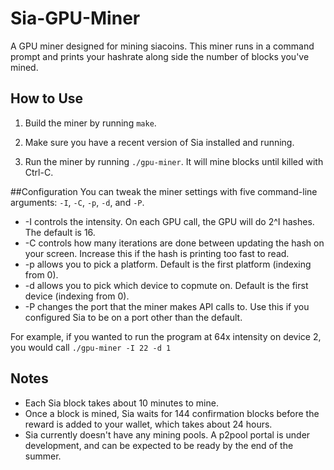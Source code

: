 # Sia-GPU-Miner
A GPU miner designed for mining siacoins. This miner runs in a command prompt and prints your hashrate along side the number of blocks you've mined.

## How to Use
1) Build the miner by running `make`.

2) Make sure you have a recent version of Sia installed and running.

3) Run the miner by running `./gpu-miner`. It will mine blocks until killed with Ctrl-C.

##Configuration
You can tweak the miner settings with five command-line arguments: `-I`, `-C`, `-p`, `-d`, and `-P`.
* -I controls the intensity. On each GPU call, the GPU will do 2^I hashes. The default is 16.
* -C controls how many iterations are done between updating the hash on your screen. Increase this if the hash is printing too fast to read.
* -p allows you to pick a platform. Default is the first platform (indexing from 0).
* -d allows you to pick which device to copmute on. Default is the first device (indexing from 0).
* -P changes the port that the miner makes API calls to. Use this if you configured Sia to be on a port other than the default.

 
For example, if you wanted to run the program at 64x intensity on device 2, you would call `./gpu-miner -I 22 -d 1`

## Notes
*    Each Sia block takes about 10 minutes to mine.
*    Once a block is mined, Sia waits for 144 confirmation blocks before the reward is added to your wallet, which takes about 24 hours.
*    Sia currently doesn't have any mining pools. A p2pool portal is under development, and can be expected to be ready by the end of the summer.
